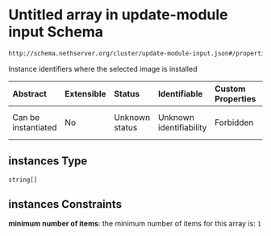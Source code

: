 # Untitled array in update-module input Schema

```txt
http://schema.nethserver.org/cluster/update-module-input.json#/properties/instances
```

Instance identifiers where the selected image is installed

| Abstract            | Extensible | Status         | Identifiable            | Custom Properties | Additional Properties | Access Restrictions | Defined In                                                                            |
| :------------------ | :--------- | :------------- | :---------------------- | :---------------- | :-------------------- | :------------------ | :------------------------------------------------------------------------------------ |
| Can be instantiated | No         | Unknown status | Unknown identifiability | Forbidden         | Allowed               | none                | [update-module-input.json\*](cluster/update-module-input.json "open original schema") |

## instances Type

`string[]`

## instances Constraints

**minimum number of items**: the minimum number of items for this array is: `1`
